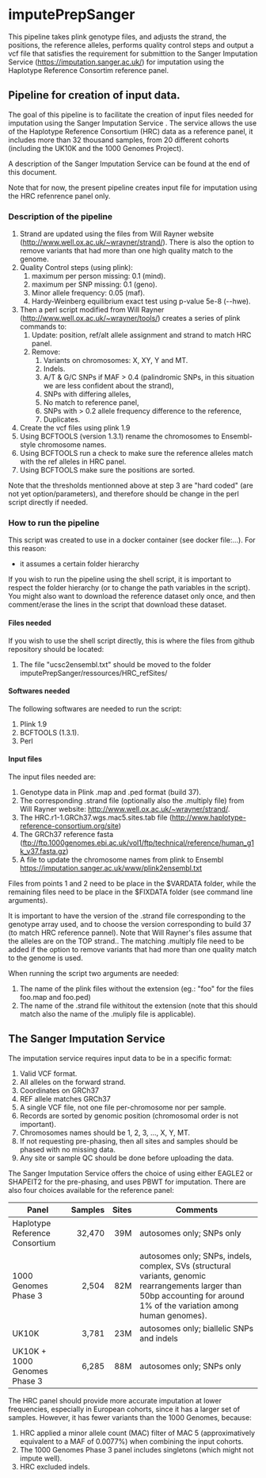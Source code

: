 # imputePrepSanger

This pipeline takes plink genotype files, and adjusts the strand, the positions, the reference alleles, performs quality control steps and output a vcf file that satisfies the requirement for submittion to the Sanger Imputation Service (https://imputation.sanger.ac.uk/) for imputation using the Haplotype Reference Consortim reference panel. 


## Pipeline for creation of input data.

The goal of this pipeline is to facilitate the creation of input files needed for imputation using the Sanger Imputation Service . The service allows the use of the Haplotype Reference Consortium (HRC) data as a reference panel, it includes more than 32 thousand samples, from 20 different cohorts (including the UK10K and the 1000 Genomes Project).

A description of the Sanger Imputation Service can be found at the end of this document. 

Note that for now, the present pipeline creates input file for imputation using the HRC refenrence panel only. 

### Description of the pipeline

1.  Strand are updated using the files from Will Rayner website (http://www.well.ox.ac.uk/~wrayner/strand/). There is also the option to remove variants that had more than one high quality match to the genome. 
2.  Quality Control steps (using plink):
    1.  maximum per person missing: 0.1 (mind).
    2.  maximum per SNP missing: 0.1 (geno).
    3.  Minor allele frequency: 0.05 (maf).
    4.  Hardy-Weinberg equilibrium exact test using p-value 5e-8 (--hwe).
3.  Then a perl script modified from Will Rayner (http://www.well.ox.ac.uk/~wrayner/tools/) creates a series of plink commands to:
    1.  Update: position, ref/alt allele assignment and strand to match HRC panel.
    2.  Remove:
        1.  Variants on chromosomes: X, XY, Y and MT.
        2.  Indels.
        3.  A/T & G/C SNPs if MAF > 0.4 (palindromic SNPs, in this situation we are less confident about the strand),
        4.  SNPs with differing alleles,
        5.  No match to reference panel,
        6.  SNPs with > 0.2 allele frequency difference to the reference,
        7.  Duplicates.
4.  Create the vcf files using plink 1.9
5.  Using BCFTOOLS (version 1.3.1) rename the chromosomes to Ensembl-style chromosome names.
6.  Using BCFTOOLS run a check to make sure the reference alleles match with the ref alleles in HRC panel.
7.  Using BCFTOOLS make sure the positions are sorted.

Note that the thresholds mentionned above at step 3 are "hard coded" (are not yet option/parameters), and therefore should be change in the perl script directly if needed. 

### How to run the pipeline

This script was created to use in a docker container (see docker file:...). For this reason:

* it assumes a certain folder hierarchy

If you wish to run the pipeline using the shell script, it is important to respect the folder hierarchy (or to change the path variables in the script). You might also want to download the reference dataset only once, and then comment/erase the lines in the script that download these dataset. 

#### Files needed

If you wish to use the shell script directly, this is where the files from github repository should be located:

1. The file "ucsc2ensembl.txt" should be moved to the folder imputePrepSanger/ressources/HRC_refSites/


#### Softwares needed

The following softwares are needed to run the script:

1. Plink 1.9
2. BCFTOOLS (1.3.1).
3. Perl


#### Input files

The input files needed are:

1. Genotype data in Plink .map and .ped format (build 37). 
2. The corresponding .strand file (optionally also the .multiply file) from Will Rayner website: http://www.well.ox.ac.uk/~wrayner/strand/. 
3. The HRC.r1-1.GRCh37.wgs.mac5.sites.tab file (http://www.haplotype-reference-consortium.org/site)
4. The GRCh37 reference fasta (ftp://ftp.1000genomes.ebi.ac.uk/vol1/ftp/technical/reference/human_g1k_v37.fasta.gz)
5. A file to update the chromosome names from plink to Ensembl https://imputation.sanger.ac.uk/www/plink2ensembl.txt

Files from points 1 and 2 need to be place in the $VARDATA folder, while the remaining files need to be place in the $FIXDATA folder (see command line arguments). 

It is important to have the version of the .strand file corresponding to the genotype array used, and to choose the version corresponding to build 37 (to match HRC reference pannel). Note that Will Rayner's files assume that the alleles are on the TOP strand.. The matching .multiply file need to be added if the option to remove variants that had more than one quality match to the genome is used. 



When running the script two arguments are needed:

1. The name of the plink files without the extension (eg.: "foo" for the files foo.map and foo.ped)
2. The name of the .strand file withitout the extension (note that this should match also the name of the .muliply file is applicable). 


## The Sanger Imputation Service

The imputation service requires input data to be in a specific format:

1. Valid VCF format.
2. All alleles on the forward strand.
3. Coordinates on GRCh37
4. REF allele matches GRCh37
5. A single VCF file, not one file per-chromosome nor per sample.
6. Records are sorted by genomic position (chromosomal order is not important).
7. Chromosomes names should be 1, 2, 3, ..., X, Y, MT.
8. If not requesting pre-phasing, then all sites and samples should be phased with no missing data.
9. Any site or sample QC should be done before uploading the data.

The Sanger Imputation Service offers the choice of using either EAGLE2 or SHAPEIT2 for the pre-phasing, and uses PBWT for imputation. There are also four choices available for the reference panel:

| Panel         | Samples          | Sites  | Comments |
| ------------- |-----------------:| ------:| -------- |
| Haplotype Reference Consortium      | 32,470 | 39M | autosomes only; SNPs only  |
| 1000 Genomes Phase 3                | 2,504  | 82M | autosomes only; SNPs, indels, complex, SVs (structural variants, genomic rearrangements larger than 50bp accounting for around 1% of the variation among human genomes).  |
| UK10K                               | 3,781  | 23M | autosomes only; biallelic SNPs and indels |
| UK10K + 1000 Genomes Phase 3        | 6,285  | 88M | autosomes only; SNPs only  |

The HRC panel should provide more accurate imputation at lower frequencies, especially in European cohorts, since it has a larger set of samples. However, it has fewer variants than the 1000 Genomes, because:

1. HRC applied a minor allele count (MAC) filter of MAC 5 (approximatively equivalent to a MAF of 0.0077%) when combining the input cohorts.
2. The 1000 Genomes Phase 3 panel includes singletons (which might not impute well).
3. HRC excluded indels.
